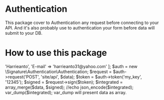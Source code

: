 # Authentication
This package cover to Authentication any request before connecting to your API. And it's also probably use to authentication your form before data will submit to your DB.


# How to use this package
<?php

namespace Signature\Authentication\Test;

use Signature\Authentication\Authentication;

use Signature\Authentication\Token;

use Signature\Authentication\Request;

spl_autoload_extensions('.php');

spl_autoload_register();

$data = [ 'Fullname' => 'Harrieanto',  'E-mail' => 'harrieanto31@yahoo.com' ];

$auth = new \Signature\Authentication\Authentication;

$request = $auth->request('POST',  'site/api',  $data);

$token = $auth->token('my_key',  '12345');

$signed = $request->sign($token);

$integrated = array_merge($data,  $signed);

//echo json_encode($integrated);

var_dump($integrated);


var_dump will present data as array.
